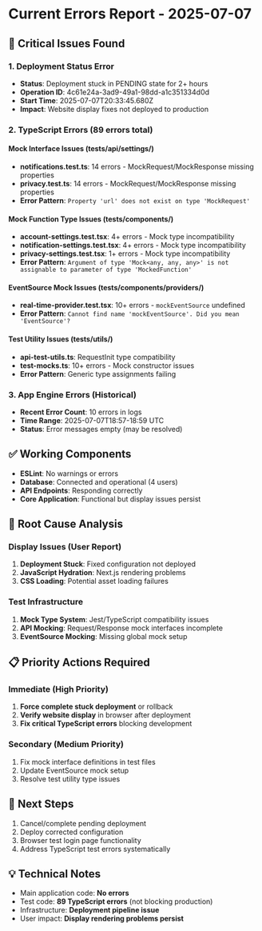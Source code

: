 # Current Errors Report - 2025-07-07

## 🚨 Critical Issues Found

### 1. Deployment Status Error
- **Status**: Deployment stuck in PENDING state for 2+ hours
- **Operation ID**: 4c61e24a-3ad9-49a1-98dd-a1c351334d0d
- **Start Time**: 2025-07-07T20:33:45.680Z
- **Impact**: Website display fixes not deployed to production

### 2. TypeScript Errors (89 errors total)

#### Mock Interface Issues (__tests__/api/settings/)
- **notifications.test.ts**: 14 errors - MockRequest/MockResponse missing properties
- **privacy.test.ts**: 14 errors - MockRequest/MockResponse missing properties
- **Error Pattern**: `Property 'url' does not exist on type 'MockRequest'`

#### Mock Function Type Issues (__tests__/components/)
- **account-settings.test.tsx**: 4+ errors - Mock type incompatibility
- **notification-settings.test.tsx**: 4+ errors - Mock type incompatibility  
- **privacy-settings.test.tsx**: 1+ errors - Mock type incompatibility
- **Error Pattern**: `Argument of type 'Mock<any, any, any>' is not assignable to parameter of type 'MockedFunction'`

#### EventSource Mock Issues (__tests__/components/providers/)
- **real-time-provider.test.tsx**: 10+ errors - `mockEventSource` undefined
- **Error Pattern**: `Cannot find name 'mockEventSource'. Did you mean 'EventSource'?`

#### Test Utility Issues (__tests__/utils/)
- **api-test-utils.ts**: RequestInit type compatibility
- **test-mocks.ts**: 10+ errors - Mock constructor issues
- **Error Pattern**: Generic type assignments failing

### 3. App Engine Errors (Historical)
- **Recent Error Count**: 10 errors in logs
- **Time Range**: 2025-07-07T18:57-18:59 UTC
- **Status**: Error messages empty (may be resolved)

## ✅ Working Components
- **ESLint**: No warnings or errors
- **Database**: Connected and operational (4 users)
- **API Endpoints**: Responding correctly
- **Core Application**: Functional but display issues persist

## 🔧 Root Cause Analysis

### Display Issues (User Report)
1. **Deployment Stuck**: Fixed configuration not deployed
2. **JavaScript Hydration**: Next.js rendering problems
3. **CSS Loading**: Potential asset loading failures

### Test Infrastructure
1. **Mock Type System**: Jest/TypeScript compatibility issues
2. **API Mocking**: Request/Response mock interfaces incomplete
3. **EventSource Mocking**: Missing global mock setup

## 📋 Priority Actions Required

### Immediate (High Priority)
1. **Force complete stuck deployment** or rollback
2. **Verify website display** in browser after deployment
3. **Fix critical TypeScript errors** blocking development

### Secondary (Medium Priority)
1. Fix mock interface definitions in test files
2. Update EventSource mock setup
3. Resolve test utility type issues

## 🎯 Next Steps
1. Cancel/complete pending deployment
2. Deploy corrected configuration
3. Browser test login page functionality
4. Address TypeScript test errors systematically

## 💡 Technical Notes
- Main application code: **No errors**
- Test code: **89 TypeScript errors** (not blocking production)
- Infrastructure: **Deployment pipeline issue**
- User impact: **Display rendering problems persist**